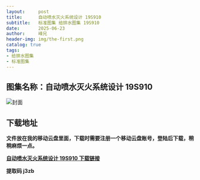 ```yaml
---
layout:     post
title:      自动喷水灭火系统设计 19S910
subtitle:   标准图集 给排水图集 19S910
date:       2025-06-23
author:     峰兄
header-img: img/the-first.png
catalog: true
tags:
- 给排水图集
- 标准图集
---
```

## 图集名称：自动喷水灭火系统设计 19S910
![封面](https://pic1.imgdb.cn/item/6858c0ed58cb8da5c86396b2.jpg)


## 下载地址 ##
**文件放在我的移动云盘里面，下载时需要注册一个移动云盘账号，登陆后下载，稍稍麻烦一点。**  
  
[**自动喷水灭火系统设计 19S910 下载链接**](https://caiyun.139.com/w/i/2nQQTGLynckw2)


**提取码 j3zb**

